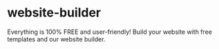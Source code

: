 # website-builder
Everything is 100% FREE and user-friendly! Build your website with free templates and our website builder.
